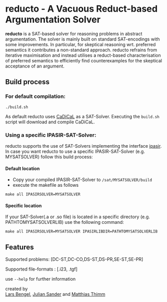 
# reducto - A Vacuous Reduct-based Argumentation Solver 

**reducto** is a SAT-based solver for reasoning problems in abstract argumentation. The solver is mainly built on standard SAT-encodings with some improvements. In particular, for skeptical reasoning wrt. preferred semantics it contributes a non-standard approach. reducto refrains from iterative maximisation and instead utilises a reduct-based characterisation of preferred semantics to efficiently find counterexamples for the skeptical acceptance of an argument.

## Build process

### For default compilation:
```
./build.sh
```
As default reducto uses <a href="https://github.com/arminbiere/cadical">CaDiCaL</a> as a SAT-Solver. Executing the `build.sh` script will download and compile CaDiCaL.

### Using a specific IPASIR-SAT-Solver:
reducto supports the use of SAT-Solvers implementing the interface <a href="https://github.com/biotomas/ipasir">ipasir</a>.
In case you want reducto to use a specific IPASIR-SAT-Solver (e.g. MYSATSOLVER) follow this build process:
#### Default location
- Copy your compiled IPASIR-SAT-Solver to `/sat/MYSATSOLVER/build`
- execute the makefile as follows
```
make all IPASIRSOLVER=MYSATSOLVER
```

#### Specific location
If your SAT-Solver(.a or .so file) is located in a specific directory (e.g. PATHTOMYSATSOLVERLIB) use the following command:
```
make all IPASIRSOLVER=MYSATSOLVER IPASIRLIBDIR=PATHTOMYSATSOLVERLIB
```

## Features
Supported problems: [DC-ST,DC-CO,DS-ST,DS-PR,SE-ST,SE-PR]

Supported file-formats : [.i23, .tgf]	

use `--help` for further information

<p>
created by
<br>
<a href="https://www.fernuni-hagen.de/aig/team/lars.bengel.shtml">Lars Bengel</a>,
<a href="https://www.fernuni-hagen.de/aig/team/julian.sander.shtml">Julian Sander</a> and
<a href="https://www.fernuni-hagen.de/aig/team/matthias.thimm.shtml">Matthias Thimm</a>


